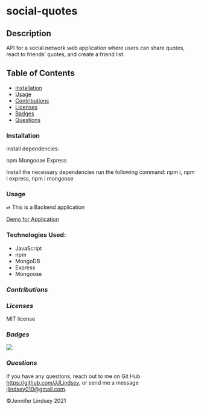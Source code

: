 # social-quotes

## **Description**
API for a social network web application where users can share quotes, react to friends’ quotes, and create a friend list. 

## **Table of Contents**
* [Installation](#installation)
* [Usage](#usage)
* [Contributions](#contributions)
* [Licenses](#licenses)
* [Badges](#Badges)
* [Questions](#questions)


### **Installation**
install dependencies:

npm
Mongoose
Express

Install the necessary dependencies run the following command: npm i, npm i express, npm i mongoose


### **Usage**
⏯
This is a Backend application

[Demo for Application](https://drive.google.com/file/d/1NhqTmLhw8-cRqXfXqyF-S9gUdso-AbrT/view?usp=sharing)




### **Technologies Used:**

* JavaScript
* npm
* MongoDB
* Express
* Mongoose


### *Contributions*


### *Licenses*
MIT license


### *Badges*
<img src="https://img.shields.io/badge/MIT-license-brightgreen">

### *Questions*
If you have any questions, reach out to me on Git Hub https://github.com/JJLindsey, or send me a message jlindsey010@gmail.com.


©Jennifer Lindsey 2021
